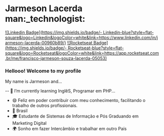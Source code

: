 
<!--
### Hi there 👋
**jarmesonlacerda/jarmesonlacerda** is a ✨ _special_ ✨ repository because its `README.md` (this file) appears on your GitHub profile.

Here are some ideas to get you started:

- 🔭 I’m currently working on ...
- 🌱 I’m currently learning ...
- 👯 I’m looking to collaborate on ...
- 🤔 I’m looking for help with ...
- 💬 Ask me about ...
- 📫 How to reach me: ...
- 😄 Pronouns: ...
- ⚡ Fun fact: ...
-->

# Jarmeson Lacerda    man:_technologist:

[![Linkedin Badge](https://img.shields.io/badge/- Linkedin-blue?style=flat-square&logo=Linkedin&logoColor=white&link=https://www.linkedin.com/in/jarmeson-lacerda-00960b89/)](https://https://www.linkedin.com/in/jarmeson-lacerda-00960b89/)
[![Rocketseat Badge](https://img.shields.io/badge/- Rocketseat-blue?style=flat-square&logo=Rocketseat&logoColor=white&link=https://app.rocketseat.com.br/me/francisco-jarmeson-souza-lacerda-05053)](https://app.rocketseat.com.br/me/francisco-jarmeson-souza-lacerda-05053)

### Hellooo! Welcome to my profile

My name is Jarmeson and...

-- 🌱 I’m currently learning  InglêS, Programar em PHP...
- 😄  Feliz em poder contribuir com meu conhecimento, facilitando o trabalho de outros profissionais.
- 🏡  Brasil
- 🎓  Estudante de Sistemas de Informação e Pós Graduando em Marketing Digital
- 🌍 Sonho em  fazer Intercâmbio  e trabalhar em outro País

